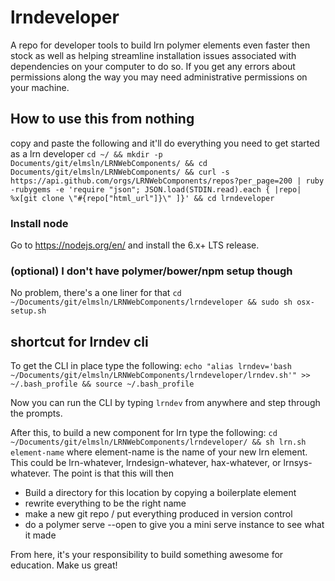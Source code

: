 # lrndeveloper
A repo for developer tools to build lrn polymer elements even faster then stock as well as helping streamline installation issues associated with dependencies on your computer to do so. If you get any errors about permissions along the way you may need administrative permissions on your machine.

## How to use this from nothing
copy and paste the following and it'll do everything you need to get started as a lrn developer
`cd ~/ && mkdir -p Documents/git/elmsln/LRNWebComponents/ && cd Documents/git/elmsln/LRNWebComponents/ && curl -s https://api.github.com/orgs/LRNWebComponents/repos?per_page=200 | ruby -rubygems -e 'require "json"; JSON.load(STDIN.read).each { |repo| %x[git clone \"#{repo["html_url"]}\" ]}' && cd lrndeveloper`

### Install node
Go to https://nodejs.org/en/ and install the 6.x+ LTS release.

### (optional) I don't have polymer/bower/npm setup though
No problem, there's a one liner for that
`cd ~/Documents/git/elmsln/LRNWebComponents/lrndeveloper && sudo sh osx-setup.sh`

## shortcut for lrndev cli
To get the CLI in place type the following:
`echo "alias lrndev='bash ~/Documents/git/elmsln/LRNWebComponents/lrndeveloper/lrndev.sh'" >> ~/.bash_profile && source ~/.bash_profile`

Now you can run the CLI by typing `lrndev` from anywhere and step through the prompts.

After this, to build a new component for lrn type the following:
`cd ~/Documents/git/elmsln/LRNWebComponents/lrndeveloper/ && sh lrn.sh element-name` where element-name is the name of your new lrn element. This could be lrn-whatever, lrndesign-whatever, hax-whatever, or lrnsys-whatever. The point is that this will then
- Build a directory for this location by copying a boilerplate element
- rewrite everything to be the right name
- make a new git repo / put everything produced in version control
- do a polymer serve --open to give you a mini serve instance to see what it made

From here, it's your responsibility to build something awesome for education. Make us great!
